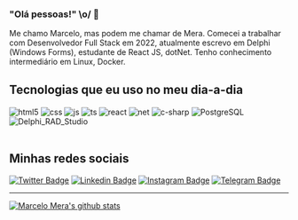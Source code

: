 ### "Olá pessoas!" \o/ 👋

Me chamo Marcelo, mas podem me chamar de Mera. Comecei a trabalhar com Desenvolvedor Full Stack em 2022, atualmente escrevo em Delphi (Windows Forms), estudante de React JS, dotNet.
Tenho conhecimento intermediário em Linux, Docker.


## Tecnologias que eu uso no meu dia-a-dia

<div style="display: inline_block">
  <img align="center" alt="html5" src="https://img.shields.io/badge/HTML5-E34F26?style=for-the-badge&logo=html5&logoColor=white" />
  <img align="center" alt="css" src="https://img.shields.io/badge/CSS3-1572B6?style=for-the-badge&logo=css3&logoColor=white" />
  <img align="center" alt="js" src="https://img.shields.io/badge/JavaScript-F7DF1E?style=for-the-badge&logo=javascript&logoColor=black" />
  <img align="center" alt="ts" src="https://img.shields.io/badge/TypeScript-007ACC?style=for-the-badge&logo=typescript&logoColor=white" />
  <img align="center" alt="react" src="https://img.shields.io/badge/React-20232A?style=for-the-badge&logo=react&logoColor=61DAFB" />
  <img align="center" alt="net" src="https://img.shields.io/badge/.NET-5C2D91?style=for-the-badge&logo=.net&logoColor=white" />
  <img align="center" alt="c-sharp" src="https://img.shields.io/badge/C%23-239120?style=for-the-badge&logo=c-sharp&logoColor=white"/>
  <img align="center" alt="PostgreSQL" src="https://img.shields.io/badge/PostgreSQL-316192?style=for-the-badge&logo=postgresql&logoColor=white"/>
  <img align="center" alt="Delphi_RAD_Studio" src="https://img.shields.io/badge/Delphi_RAD_Studio-B22222?style=for-the-badge&logo=delphi&logoColor=white"/>
</div><br/>

## Minhas redes sociais 

<!--[![Youtube Badge](https://img.shields.io/badge/-Youtube-FF0000?style=flat-square&labelColor=FF0000&logo=youtube&logoColor=white&link=https://youtube.com/c/marcelomera)](https://youtube.com/c/marcelomera) -->
[![Twitter Badge](https://img.shields.io/badge/-Twitter-1ca0f1?style=flat-square&labelColor=1ca0f1&logo=twitter&logoColor=white&link=https://x.com/marcelohmera)](https://x.com/marcelohmera)
[![Linkedin Badge](https://img.shields.io/badge/-LinkedIn-blue?style=flat-square&logo=Linkedin&logoColor=white&link=https://www.linkedin.com/in/marcelomera)](https://www.linkedin.com/in/marcelomera)
[![Instagram Badge](https://img.shields.io/badge/-Instagram-blue?style=flat-square&logo=Instagram&logoColor=white&link=https://www.instagram.com/marcelomera)](https://www.instagram.com/marcelomera)
[![Telegram Badge](https://img.shields.io/badge/-Telegram-blue?style=flat-square&logo=Telegram&logoColor=white&link=https://t.me/marcelomera)](https://t.me/marcelomera)

____

[![Marcelo Mera's github stats](https://github-readme-stats.vercel.app/api?username=marcelomera&theme=dark&show_icons=true&count_private=true)](https://github.com/marcelomera)
<!--
**marcelomera/marcelomera** is a ✨ _special_ ✨ repository because its `README.md` (this file) appears on your GitHub profile.

Here are some ideas to get you started:

- 🔭 I’m currently working on ...
- 🌱 I’m currently learning ...
- 👯 I’m looking to collaborate on ...
- 🤔 I’m looking for help with ...
- 💬 Ask me about ...
- 📫 How to reach me: ...
- 😄 Pronouns: ...
- ⚡ Fun fact: ...
-->
